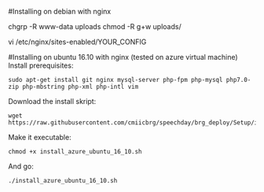 #Installing on debian with nginx

chgrp -R www-data uploads
chmod -R g+w uploads/

vi /etc/nginx/sites-enabled/YOUR_CONFIG

#Installing on ubuntu 16.10 with nginx (tested on azure virtual machine)
Install prerequisites:
```
sudo apt-get install git nginx mysql-server php-fpm php-mysql php7.0-zip php-mbstring php-xml php-intl vim
```

Download the install skript:
```
wget https://raw.githubusercontent.com/cmiicbrg/speechday/brg_deploy/Setup/install_azure_ubuntu_16_10.sh
```

Make it executable:
```
chmod +x install_azure_ubuntu_16_10.sh
```
And go:
```
./install_azure_ubuntu_16_10.sh
```